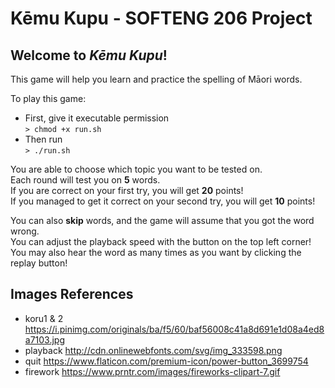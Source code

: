 # Kēmu Kupu - SOFTENG 206 Project

## Welcome to *Kēmu Kupu*!
This game will help you learn and practice the spelling of Māori words.

To play this game: <br/>
  - First, give it executable permission <br/>
      `> chmod +x run.sh`
  - Then run <br/>
      `> ./run.sh`

You are able to choose which topic you want to be tested on. <br/>
Each round will test you on **5** words. <br/>
If you are correct on your first try, you will get **20** points! <br/>
If you managed to get it correct on your second try, you will get **10** points! <br/>

You can also **skip** words, and the game will assume that you got the word wrong. <br/>
You can adjust the playback speed with the button on the top left corner! <br/>
You may also hear the word as many times as you want by clicking the replay button! <br/>


## Images References
- koru1 & 2	https://i.pinimg.com/originals/ba/f5/60/baf56008c41a8d691e1d08a4ed8a7103.jpg
- playback	http://cdn.onlinewebfonts.com/svg/img_333598.png
- quit		https://www.flaticon.com/premium-icon/power-button_3699754
- firework	https://www.prntr.com/images/fireworks-clipart-7.gif
